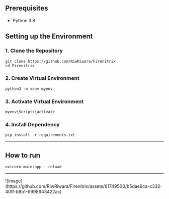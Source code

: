 ## Prerequisites

- Python 3.8

## Setting up the Environment

### 1. Clone the Repository
```
git clone https://github.com/RiwRiwara/Firenitrix
cd Firenitrix
```

###  2. Create Virtual Environment
```
python3 -m venv myenv
```

### 3. Activate Virtual Environment
```
myenv\Scripts\activate
```

### 4. Install Dependency
```
pip install -r requirements.txt
```

<hr />

## How to run
```
uvicorn main:app --reload
```
<hr />
![image](https://github.com/RiwRiwara/Firenitrix/assets/61749500/b5dae9ca-c332-40ff-b8b1-6998943422ac)

